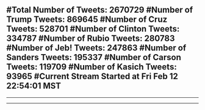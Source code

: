 #Total Number of Tweets: 2670729 
#Number of Trump Tweets: 869645
#Number of Cruz Tweets: 528701
#Number of Clinton Tweets: 334787
#Number of Rubio Tweets: 280783
#Number of Jeb! Tweets: 247863
#Number of Sanders Tweets: 195337
#Number of Carson Tweets: 119709
#Number of Kasich Tweets: 93965
#Current Stream Started at Fri Feb 12 22:54:01 MST
---
---
---
